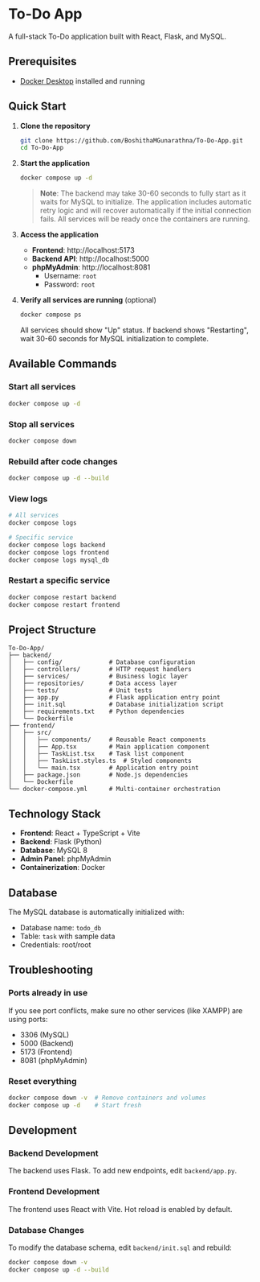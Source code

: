 # To-Do App

A full-stack To-Do application built with React, Flask, and MySQL.

## Prerequisites

- [Docker Desktop](https://www.docker.com/products/docker-desktop/) installed and running

## Quick Start

1. **Clone the repository**
   ```bash
   git clone https://github.com/BoshithaMGunarathna/To-Do-App.git
   cd To-Do-App
   ```

2. **Start the application**
   ```bash
   docker compose up -d
   ```
   
   > **Note**: The backend may take 30-60 seconds to fully start as it waits for MySQL to initialize. The application includes automatic retry logic and will recover automatically if the initial connection fails. All services will be ready once the containers are running.

3. **Access the application**
   - **Frontend**: http://localhost:5173
   - **Backend API**: http://localhost:5000
   - **phpMyAdmin**: http://localhost:8081
     - Username: `root`
     - Password: `root`

4. **Verify all services are running** (optional)
   ```bash
   docker compose ps
   ```
   All services should show "Up" status. If backend shows "Restarting", wait 30-60 seconds for MySQL initialization to complete.

## Available Commands

### Start all services
```bash
docker compose up -d
```

### Stop all services
```bash
docker compose down
```

### Rebuild after code changes
```bash
docker compose up -d --build
```

### View logs
```bash
# All services
docker compose logs

# Specific service
docker compose logs backend
docker compose logs frontend
docker compose logs mysql_db
```

### Restart a specific service
```bash
docker compose restart backend
docker compose restart frontend
```

## Project Structure

```
To-Do-App/
├── backend/
│   ├── config/             # Database configuration
│   ├── controllers/        # HTTP request handlers
│   ├── services/           # Business logic layer
│   ├── repositories/       # Data access layer
│   ├── tests/              # Unit tests
│   ├── app.py              # Flask application entry point
│   ├── init.sql            # Database initialization script
│   ├── requirements.txt    # Python dependencies
│   └── Dockerfile
├── frontend/
│   ├── src/
│   │   ├── components/     # Reusable React components
│   │   ├── App.tsx         # Main application component
│   │   ├── TaskList.tsx    # Task list component
│   │   ├── TaskList.styles.ts  # Styled components
│   │   └── main.tsx        # Application entry point
│   ├── package.json        # Node.js dependencies
│   └── Dockerfile
└── docker-compose.yml      # Multi-container orchestration
```

## Technology Stack

- **Frontend**: React + TypeScript + Vite
- **Backend**: Flask (Python)
- **Database**: MySQL 8
- **Admin Panel**: phpMyAdmin
- **Containerization**: Docker

## Database

The MySQL database is automatically initialized with:
- Database name: `todo_db`
- Table: `task` with sample data
- Credentials: root/root

## Troubleshooting

### Ports already in use
If you see port conflicts, make sure no other services (like XAMPP) are using ports:
- 3306 (MySQL)
- 5000 (Backend)
- 5173 (Frontend)
- 8081 (phpMyAdmin)

### Reset everything
```bash
docker compose down -v  # Remove containers and volumes
docker compose up -d    # Start fresh
```

## Development

### Backend Development
The backend uses Flask. To add new endpoints, edit `backend/app.py`.

### Frontend Development
The frontend uses React with Vite. Hot reload is enabled by default.

### Database Changes
To modify the database schema, edit `backend/init.sql` and rebuild:
```bash
docker compose down -v
docker compose up -d --build
```

